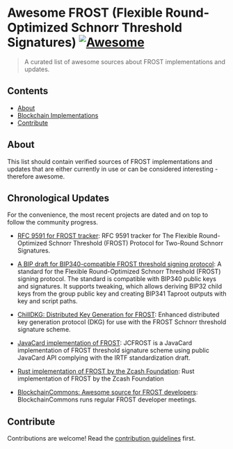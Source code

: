 # Awesome FROST (Flexible Round-Optimized Schnorr Threshold Signatures) [![Awesome](https://awesome.re/badge.svg)](https://awesome.re)

> A curated list of awesome sources about FROST implementations and updates.

## Contents

- [About](#about)
- [Blockchain Implementations](#Blockchain-Implementations)
- [Contribute](#contribute)

## About

This list should contain verified sources of FROST implementations and updates that are either currently in use or can be considered interesting - therefore awesome.

## Chronological Updates

For the convenience, the most recent projects are dated and on top to follow the community progress.

- [RFC 9591 for FROST tracker](https://datatracker.ietf.org/doc/rfc9591/): RFC 9591 tracker for The Flexible Round-Optimized Schnorr Threshold (FROST) Protocol for Two-Round Schnorr Signatures.

- [A BIP draft for BIP340-compatible FROST threshold signing protocol](https://github.com/siv2r/bip-frost-signing): A standard for the Flexible Round-Optimized Schnorr Threshold (FROST) signing protocol. The standard is compatible with BIP340 public keys and signatures. It supports tweaking, which allows deriving BIP32 child keys from the group public key and creating BIP341 Taproot outputs with key and script paths.

- [ChillDKG: Distributed Key Generation for FROST](https://github.com/BlockstreamResearch/bip-frost-dkg): Enhanced distributed key generation protocol (DKG) for use with the FROST Schnorr threshold signature scheme.

- [JavaCard implementation of FROST](https://github.com/crocs-muni/JCFROST): JCFROST is a JavaCard implementation of FROST threshold signature scheme using public JavaCard API complying with the IRTF standardization draft.

- [Rust implementation of FROST by the Zcash Foundation](https://github.com/ZcashFoundation/frost): Rust implementation of FROST by the Zcash Foundation

- [BlockchainCommons: Awesome source for FROST developers](https://developer.blockchaincommons.com/frost/): BlockchainCommons runs regular FROST developer meetings.

## Contribute

Contributions are welcome! Read the [contribution guidelines](contributing.md) first.
